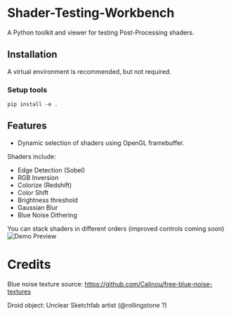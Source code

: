 # Shader-Testing-Workbench
A Python toolkit and viewer for testing Post-Processing shaders.

## Installation
A virtual environment is recommended, but not required.

### Setup tools
`
pip install -e .
`

## Features

- Dynamic selection of shaders using OpenGL framebuffer.

Shaders include:
- Edge Detection (Sobel)
- RGB Inversion
- Colorize (Redshift)
- Color Shift
- Brightness threshold
- Gaussian Blur
- Blue Noise Dithering

You can stack shaders in different orders (improved controls coming soon)
![Demo Preview](demo.gif)

# Credits
Blue noise texture source: https://github.com/Calinou/free-blue-noise-textures

Droid object: Unclear Sketchfab artist (@rollingstone ?)